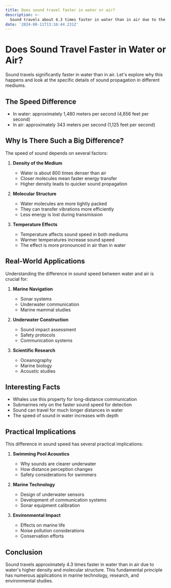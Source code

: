 ```yaml
---
title: Does sound travel faster in water or air?
description: >-
  Sound travels about 4.3 times faster in water than in air due to the higher density and molecular structure of water, reaching speeds of approximately 1,480 meters per second.
date: '2024-08-11T13:16:44.231Z'
---
```

# Does Sound Travel Faster in Water or Air?

Sound travels significantly faster in water than in air. Let's explore why this happens and look at the specific details of sound propagation in different mediums.

## The Speed Difference

- In water: approximately 1,480 meters per second (4,856 feet per second)
- In air: approximately 343 meters per second (1,125 feet per second)

## Why Is There Such a Big Difference?

The speed of sound depends on several factors:

1. **Density of the Medium**
   - Water is about 800 times denser than air
   - Closer molecules mean faster energy transfer
   - Higher density leads to quicker sound propagation

2. **Molecular Structure**
   - Water molecules are more tightly packed
   - They can transfer vibrations more efficiently
   - Less energy is lost during transmission

3. **Temperature Effects**
   - Temperature affects sound speed in both mediums
   - Warmer temperatures increase sound speed
   - The effect is more pronounced in air than in water

## Real-World Applications

Understanding the difference in sound speed between water and air is crucial for:

1. **Marine Navigation**
   - Sonar systems
   - Underwater communication
   - Marine mammal studies

2. **Underwater Construction**
   - Sound impact assessment
   - Safety protocols
   - Communication systems

3. **Scientific Research**
   - Oceanography
   - Marine biology
   - Acoustic studies

## Interesting Facts

- Whales use this property for long-distance communication
- Submarines rely on the faster sound speed for detection
- Sound can travel for much longer distances in water
- The speed of sound in water increases with depth

## Practical Implications

This difference in sound speed has several practical implications:

1. **Swimming Pool Acoustics**
   - Why sounds are clearer underwater
   - How distance perception changes
   - Safety considerations for swimmers

2. **Marine Technology**
   - Design of underwater sensors
   - Development of communication systems
   - Sonar equipment calibration

3. **Environmental Impact**
   - Effects on marine life
   - Noise pollution considerations
   - Conservation efforts

## Conclusion

Sound travels approximately 4.3 times faster in water than in air due to water's higher density and molecular structure. This fundamental principle has numerous applications in marine technology, research, and environmental studies.
